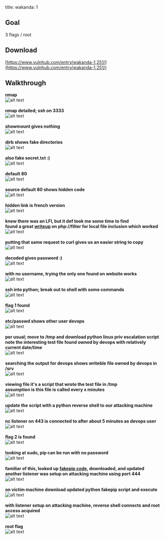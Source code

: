 title: wakanda: 1


## Goal
3 flags / root

## Download
[https://www.vulnhub.com/entry/wakanda-1,251/](https://www.vulnhub.com/entry/wakanda-1,251/)

## Walkthrough
**nmap**
<br>![alt text](imgs/nmap.png)
<br><br>
**nmap detailed; ssh on 3333**
<br>![alt text](imgs/nmap-detailed.png)
<br><br>
**showmount gives nothing**
<br>![alt text](imgs/showmount.png)
<br><br>
**dirb shows fake directories**
<br>![alt text](imgs/dirb.png)
<br><br>
**also fake secret.txt :)**
<br>![alt text](imgs/secretlolz.png)
<br><br>
**default 80**
<br>![alt text](imgs/default80.png)
<br><br>
**source default 80 shows hidden code**
<br>![alt text](imgs/sourcedefault80.png)
<br><br>
**hidden link is french version**
<br>![alt text](imgs/default80fr.png)
<br><br>
**knew there was an LFI, but it def took me some time to find**<br>
**found a great [writeup](https://www.idontplaydarts.com/2011/02/using-php-filter-for-local-file-inclusion/) on php://filter for local file inclusion which worked**
<br>![alt text](imgs/phpbase64encode.png)
<br><br>
**putting that same request to curl gives us an easier string to copy**
<br>![alt text](imgs/curl.png)
<br><br>
**decoded gives password :)**
<br>![alt text](imgs/burpdecode.png)
<br><br>
**with no username, trying the only one found on website works**
<br>![alt text](imgs/sshmamadou.png)
<br><br>
**ssh into python; break out to shell with some commands**
<br>![alt text](imgs/python2shell.png)
<br><br>
**flag 1 found**
<br>![alt text](imgs/flag1.png)
<br><br>
**etc/passwd shows other user devops**
<br>![alt text](imgs/passwd.png)
<br><br>
**per usual; move to /tmp and download python linux priv escalation script**<br>
**note the interesting test file found owned by devops with relatively current date/time**
<br>![alt text](imgs/enum.png)
<br><br>
**searching the output for devops shows writeble file owned by devops in /srv**
<br>![alt text](imgs/enum2.png)
<br><br>
**viewing file it's a script that wrote the test file in /tmp**<br>
**assumption is this file is called every x minutes**
<br>![alt text](imgs/antivirus.png)
<br><br>
**update the script with a python reverse shell to our attacking machine**
<br>![alt text](imgs/pyrev.png)
<br><br>
**nc listener on 443 is connected to after about 5 minutes as devops user**
<br>![alt text](imgs/devopsrevshell.png)
<br><br>
**flag 2 is found**
<br>![alt text](imgs/flag2.png)
<br><br>
**looking at sudo, pip can be run with no password**
<br>![alt text](imgs/sudopip.png)
<br><br>
**familiar of this, looked up [fakepip code](https://github.com/0x00-0x00/FakePip), downloaded, and updated**<br>
**another listener was setup on attacking machine using port 444**
<br>![alt text](imgs/fakepip.png)
<br><br>
**on victim machine download updated python fakepip script and execute**
<br>![alt text](imgs/runfakepip.png)
<br><br>
**with listener setup on attacking machine, reverse shell connects and root access acquired**
<br>![alt text](imgs/rootrevshell.png)
<br><br>
**root flag**
<br>![alt text](imgs/rootflag.png)
<br><br>
